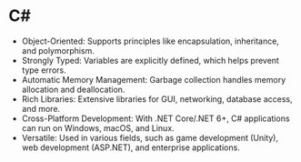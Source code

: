 # C\#
- Object-Oriented: Supports principles like encapsulation, inheritance, and polymorphism.
- Strongly Typed: Variables are explicitly defined, which helps prevent type errors.
- Automatic Memory Management: Garbage collection handles memory allocation and deallocation.
- Rich Libraries: Extensive libraries for GUI, networking, database access, and more.
- Cross-Platform Development: With .NET Core/.NET 6+, C# applications can run on Windows, macOS, and Linux.
- Versatile: Used in various fields, such as game development (Unity), web development (ASP.NET), and enterprise applications.